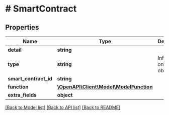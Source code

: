# # SmartContract

## Properties

Name | Type | Description | Notes
------------ | ------------- | ------------- | -------------
**detail** | **string** |  | [optional]
**type** | **string** | Information on the object type | [optional]
**smart_contract_id** | **string** |  | [optional]
**function** | [**\OpenAPI\Client\Model\ModelFunction**](ModelFunction.md) |  | [optional]
**extra_fields** | **object** |  | [optional]

[[Back to Model list]](../../README.md#models) [[Back to API list]](../../README.md#endpoints) [[Back to README]](../../README.md)
